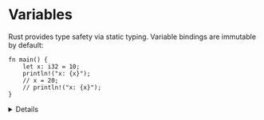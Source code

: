 # Variables

Rust provides type safety via static typing. Variable bindings are immutable by
default:

```rust,editable
fn main() {
    let x: i32 = 10;
    println!("x: {x}");
    // x = 20;
    // println!("x: {x}");
}
```

<details>

- Due to type inference the `i32` is optional. We will gradually show the types less and less as the course progresses.

</details>
